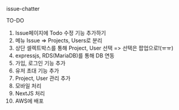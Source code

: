 issue-chatter

TO-DO
1. Issue페이지에 Todo 수정 기능 추가하기
2. 메뉴 Issue => Projects, Users로 분리
3. 상단 셀렉트박스를 통해 Project, User 선택 => 선택은 팝업으로!(ㅠㅠ)
4. expressjs, RDS(MariaDB)를 통해 DB 연동
5. 가입, 로그인 기능 추가
6. 유저 초대 기능 추가
7. Project, User 관리 추가
8. 모바일 처리
9. NextJS 처리
10. AWS에 배포